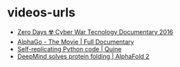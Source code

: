 # videos-urls
- [Zero Days ☢️ Cyber War Tecnology Documentary 2016](https://www.youtube.com/watch?v=5gMUNdtJ_pc&t=1303s&ab_channel=Quz84)
- [AlphaGo - The Movie | Full Documentary](https://www.youtube.com/watch?v=WXuK6gekU1Y&t=47s&ab_channel=DeepMind)
- [Self-replicating Python code | Quine](https://www.youtube.com/watch?v=a-zEbokJAgY&ab_channel=LexFridman)
- [DeepMind solves protein folding | AlphaFold 2](https://www.youtube.com/watch?v=W7wJDJ56c88&ab_channel=LexFridman)
